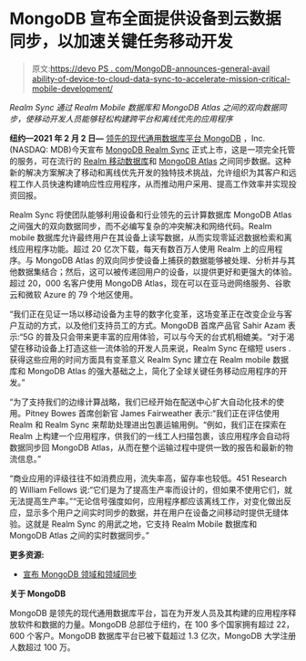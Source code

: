 # MongoDB 宣布全面提供设备到云数据同步，以加速关键任务移动开发

> 原文:[https://devo PS . com/MongoDB-announces-general-avail ability-of-device-to-cloud-data-sync-to-accelerate-mission-critical-mobile-development/](https://devops.com/mongodb-announces-general-availability-of-device-to-cloud-data-sync-to-accelerate-mission-critical-mobile-development/)

*Realm Sync 通过 Realm Mobile 数据库和 MongoDB Atlas 之间的双向数据同步，使移动开发人员能够轻松构建跨平台和离线优先的应用程序*

**纽约—2021 年 2 月 2 日—** [领先的现代通用数据库平台 MongoDB](https://www.mongodb.com/) ，Inc. (NASDAQ: MDB)今天宣布 [MongoDB Realm Sync](https://www.mongodb.com/realm/mobile/sync) 正式上市，这是一项完全托管的服务，可在流行的 [Realm 移动数据库](https://www.mongodb.com/realm)和 [MongoDB Atlas](https://www.mongodb.com/cloud/atlas) 之间同步数据。这种新的解决方案解决了移动和离线优先开发的独特技术挑战，允许组织为其客户和远程工作人员快速构建响应性应用程序，从而推动用户采用、提高工作效率并实现投资回报。

Realm Sync 将使团队能够利用设备和行业领先的云计算数据库 MongoDB Atlas 之间强大的双向数据同步，而不必编写复杂的冲突解决和网络代码。Realm mobile 数据库允许最终用户在其设备上读写数据，从而实现零延迟数据检索和离线应用程序功能。超过 20 亿次下载，每天有数百万人使用 Realm 上的应用程序。与 MongoDB Atlas 的双向同步使设备上捕获的数据能够被处理、分析并与其他数据集结合；然后，这可以被传递回用户的设备，以提供更好和更强大的体验。超过 20，000 名客户使用 MongoDB Atlas，现在可以在亚马逊网络服务、谷歌云和微软 Azure 的 79 个地区使用。

“我们正在见证一场以移动设备为主导的数字化变革，这场变革正在改变企业与客户互动的方式，以及他们支持员工的方式。MongoDB 首席产品官 Sahir Azam 表示:“5G 的普及只会带来更丰富的应用体验，可以与今天的台式机相媲美。“对于渴望在移动设备上打造这些一流体验的开发人员来说，Realm Sync 在缩短 users .获得这些应用的时间方面具有变革意义 Realm Sync 建立在 Realm mobile 数据库和 MongoDB Atlas 的强大基础之上，简化了全球关键任务移动应用程序的开发。”

“为了支持我们的边缘计算战略，我们已经开始在配送中心扩大自动化技术的使用。Pitney Bowes 首席创新官 James Fairweather 表示:“我们正在评估使用 Realm 和 Realm Sync 来帮助处理进出包裹运输用例。“例如，我们正在探索在 Realm 上构建一个应用程序，供我们的一线工人扫描包裹，该应用程序会自动将数据同步回 MongoDB Atlas，从而在整个运输过程中提供一致的报告和最新的物流信息。”

“商业应用的评级往往不如消费应用，流失率高，留存率也较低。451 Research 的 William Fellows 说:“它们是为了提高生产率而设计的，但如果不使用它们，就无法提高生产率。”“无论信号强度如何，应用程序都应该离线工作，对变化做出反应，显示多个用户之间实时同步的数据，并在用户在设备之间移动时提供无缝体验。这就是 Realm Sync 的用武之地，它支持 Realm Mobile 数据库和 MongoDB Atlas 之间的实时数据同步。”

**更多资源:**

*   [宣布 MongoDB 领域和领域同步](https://www.mongodb.com/blog/post/announcing-mongodb-realm)

**关于 MongoDB**

MongoDB 是领先的现代通用数据库平台，旨在为开发人员及其构建的应用程序释放软件和数据的力量。MongoDB 总部位于纽约，在 100 多个国家拥有超过 22，600 个客户。MongoDB 数据库平台已被下载超过 1.3 亿次，MongoDB 大学注册人数超过 100 万。